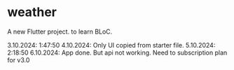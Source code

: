 # weather

A new Flutter project. to learn BLoC.

3.10.2024: 1:47:50
4.10.2024: Only UI copied from starter file.
5.10.2024: 2:18:50
6.10.2024: App done. But api not working. Need to subscription plan for v3.0





